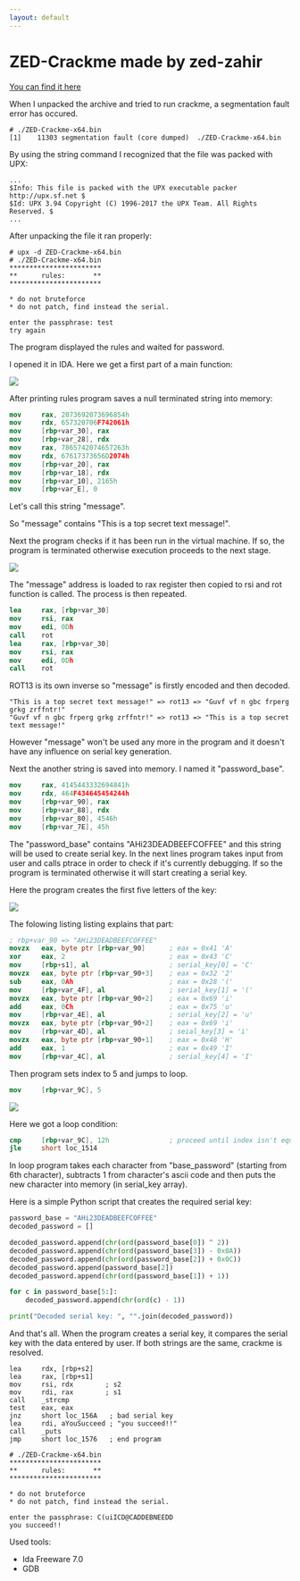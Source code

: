 ```yaml
---
layout: default
---
```


# ZED-Crackme made by zed-zahir
[You can find it here](https://crackmes.one/crackme/5ecd7cc133c5d449d91ae641)

When I unpacked the archive and tried to run crackme, a segmentation fault error has occured.

```plain
# ./ZED-Crackme-x64.bin 
[1]    11303 segmentation fault (core dumped)  ./ZED-Crackme-x64.bin
```

By using the string command I recognized that the file was packed with UPX:

```plain
...
$Info: This file is packed with the UPX executable packer http://upx.sf.net $
$Id: UPX 3.94 Copyright (C) 1996-2017 the UPX Team. All Rights Reserved. $
...
```

After unpacking the file it ran properly:

```plain
# upx -d ZED-Crackme-x64.bin 
# ./ZED-Crackme-x64.bin
***********************
**      rules:       **
***********************

* do not bruteforce
* do not patch, find instead the serial.

enter the passphrase: test
try again
```

The program displayed the rules and waited for password.

I opened it in IDA. Here we get a first part of a main function:

![](../assets/images/crackme/zed_crackme/main_stage_1.png)

After printing rules program saves a null terminated string into memory:

```nasm
mov     rax, 2073692073696854h
mov     rdx, 657320706F742061h
mov     [rbp+var_30], rax
mov     [rbp+var_28], rdx
mov     rax, 7865742074657263h
mov     rdx, 67617373656D2074h
mov     [rbp+var_20], rax
mov     [rbp+var_18], rdx
mov     [rbp+var_10], 2165h
mov     [rbp+var_E], 0
```

Let's call this string "message". 

So "message" contains "This is a top secret text message!".

Next the program checks if it has been run in the virtual machine. If so, the program is terminated otherwise execution proceeds to the next stage.

![](../assets/images/crackme/zed_crackme/main_stage_2.png)

The "message" address is loaded to rax register then copied to rsi and rot function is called. The process is then repeated.

```nasm
lea     rax, [rbp+var_30]
mov     rsi, rax
mov     edi, 0Dh
call    rot
lea     rax, [rbp+var_30]
mov     rsi, rax
mov     edi, 0Dh
call    rot
```

ROT13 is its own inverse so "message" is firstly encoded and then decoded.

```plain
"This is a top secret text message!" => rot13 => "Guvf vf n gbc frperg grkg zrffntr!"
"Guvf vf n gbc frperg grkg zrffntr!" => rot13 => "This is a top secret text message!"
```

However "message" won't be used any more in the program and it doesn't have any influence on serial key generation.

Next the another string is saved into memory. I named it "password_base".

```nasm
mov     rax, 4145443332694841h
mov     rdx, 464F434645454244h
mov     [rbp+var_90], rax
mov     [rbp+var_88], rdx
mov     [rbp+var_80], 4546h
mov     [rbp+var_7E], 45h
```

The "password_base" contains "AHi23DEADBEEFCOFFEE" and this string will be used to create serial key. In the next lines program takes input from user and calls ptrace in order to check if it's currently debugging. If so the program is terminated otherwise it will start creating a serial key.

Here the program creates the first five letters of the key:

![](../assets/images/crackme/zed_crackme/main_stage_3.png)

The folowing listing listing explains that part:

```nasm
; rbp+var_90 => "AHi23DEADBEEFCOFFEE"
movzx   eax, byte ptr [rbp+var_90]      ; eax = 0x41 'A'
xor     eax, 2                          ; eax = 0x43 'C'
mov     [rbp+s1], al                    ; serial_key[0] = 'C'
movzx   eax, byte ptr [rbp+var_90+3]    ; eax = 0x32 '2'
sub     eax, 0Ah                        ; eax = 0x28 '('
mov     [rbp+var_4F], al                ; serial_key[1] = '('
movzx   eax, byte ptr [rbp+var_90+2]    ; eax = 0x69 'i'
add     eax, 0Ch                        ; eax = 0x75 'u'
mov     [rbp+var_4E], al                ; serial_key[2] = 'u'
movzx   eax, byte ptr [rbp+var_90+2]    ; eax = 0x69 'i'
mov     [rbp+var_4D], al                ; seial_key[3] = 'i'
movzx   eax, byte ptr [rbp+var_90+1]    ; eax = 0x48 'H'
add     eax, 1                          ; eax = 0x49 'I'
mov     [rbp+var_4C], al                ; serial_key[4] = 'I'
```

Then program sets index to 5 and jumps to loop.

```nasm
mov     [rbp+var_9C], 5
```

![](../assets/images/crackme/zed_crackme/main_stage_4.png)

Here we got a loop condition:

```nasm
cmp     [rbp+var_9C], 12h               ; proceed until index isn't equal to 18
jle     short loc_1514
```

In loop program takes each character from "base_password" (starting from 6th character), subtracts 1 from character's ascii code and then puts the new character into memory (in serial_key array). 

Here is a simple Python script that creates the required serial key:

```python
password_base = "AHi23DEADBEEFCOFFEE"
decoded_password = []

decoded_password.append(chr(ord(password_base[0]) ^ 2))
decoded_password.append(chr(ord(password_base[3]) - 0x0A))
decoded_password.append(chr(ord(password_base[2]) + 0x0C))
decoded_password.append(password_base[2])
decoded_password.append(chr(ord(password_base[1]) + 1))

for c in password_base[5:]:
    decoded_password.append(chr(ord(c) - 1))

print("Decoded serial key: ", "".join(decoded_password))
```

And that's all. When the program creates a serial key, it compares the serial key with the data entered by user. If both strings are the same, crackme is resolved.

```plain
lea     rdx, [rbp+s2]
lea     rax, [rbp+s1]
mov     rsi, rdx        ; s2
mov     rdi, rax        ; s1
call    _strcmp
test    eax, eax
jnz     short loc_156A   ; bad serial key
lea     rdi, aYouSucceed ; "you succeed!!"
call    _puts
jmp     short loc_1576   ; end program
```

```plain
# ./ZED-Crackme-x64.bin 
***********************
**      rules:       **
***********************

* do not bruteforce
* do not patch, find instead the serial.

enter the passphrase: C(uiICD@CADDEBNEEDD
you succeed!!
```

Used tools:
* Ida Freeware 7.0
* GDB